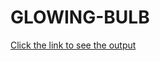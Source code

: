 # GLOWING-BULB
[Click the link to see the output](https://surajtimeline.blogspot.com/2020/08/glw-bulb-margin0-padding0-box.html)
